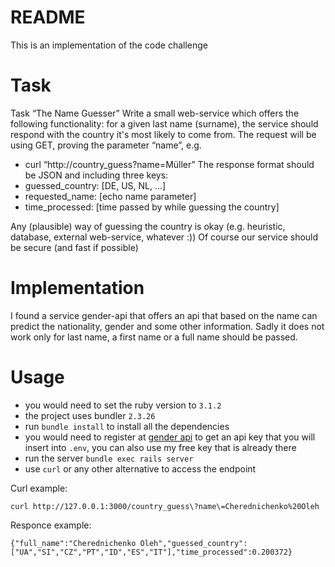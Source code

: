 # README

This is an implementation of the code challenge

# Task

Task “The Name Guesser”
Write a small web-service which offers the following functionality: for a given last name
(surname), the service should respond with the country it's most likely to come from. The request will be using GET, proving the parameter “name”, e.g.
- curl “http://country_guess?name=Müller”
The response format should be JSON and including three keys:
- guessed_country: [DE, US, NL, ...]
- requested_name: [echo name parameter]
- time_processed: [time passed by while guessing the country]

Any (plausible) way of guessing the country is okay (e.g. heuristic, database, external web-service, whatever :))
Of course our service should be secure (and fast if possible)

# Implementation

I found a service gender-api that offers an api that based on the name can predict the nationality, gender and some other information. Sadly it does not work only for last name, a first name or a full name should be passed.

# Usage

- you would need to set the ruby version to `3.1.2`
- the project uses bundler `2.3.26`
- run `bundle install` to install all the dependencies
- you would need to register at [gender api](https://gender-api.com) to get an api key that you will insert into `.env`, you can also use my free key that is already there
- run the server `bundle exec rails server`
- use `curl` or any other alternative to access the endpoint

Curl example:
```
curl http://127.0.0.1:3000/country_guess\?name\=Cherednichenko%20Oleh
```

Responce example:
```
{"full_name":"Cherednichenko Oleh","guessed_country":["UA","SI","CZ","PT","ID","ES","IT"],"time_processed":0.200372}
```
